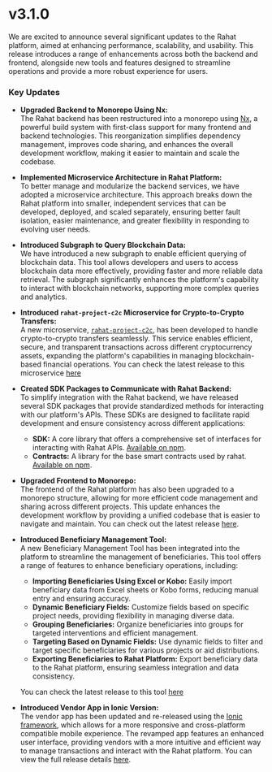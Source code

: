 # v3.1.0 

We are excited to announce several significant updates to the Rahat platform, aimed at enhancing performance, scalability, and usability. This release introduces a range of enhancements across both the backend and frontend, alongside new tools and features designed to streamline operations and provide a more robust experience for users.

### Key Updates

- **Upgraded Backend to Monorepo Using Nx:**  
  The Rahat backend has been restructured into a monorepo using [Nx](https://nx.dev/), a powerful build system with first-class support for many frontend and backend technologies. This reorganization simplifies dependency management, improves code sharing, and enhances the overall development workflow, making it easier to maintain and scale the codebase.

- **Implemented Microservice Architecture in Rahat Platform:**  
  To better manage and modularize the backend services, we have adopted a microservice architecture. This approach breaks down the Rahat platform into smaller, independent services that can be developed, deployed, and scaled separately, ensuring better fault isolation, easier maintenance, and greater flexibility in responding to evolving user needs.

- **Introduced Subgraph to Query Blockchain Data:**  
  We have introduced a new subgraph to enable efficient querying of blockchain data. This tool allows developers and users to access blockchain data more effectively, providing faster and more reliable data retrieval. The subgraph significantly enhances the platform's capability to interact with blockchain networks, supporting more complex queries and analytics.

- **Introduced `rahat-project-c2c` Microservice for Crypto-to-Crypto Transfers:**  
  A new microservice, [`rahat-project-c2c`](https://github.com/rahataid/rahat-project-c2c/releases/tag/v1.0.0), has been developed to handle crypto-to-crypto transfers seamlessly. This service enables efficient, secure, and transparent transactions across different cryptocurrency assets, expanding the platform's capabilities in managing blockchain-based financial operations. You can check the latest release to this microservice [here](https://github.com/rahataid/rahat-project-c2c/releases/tag/v1.0.0)

- **Created SDK Packages to Communicate with Rahat Backend:**  
  To simplify integration with the Rahat backend, we have released several SDK packages that provide standardized methods for interacting with our platform's APIs. These SDKs are designed to facilitate rapid development and ensure consistency across different applications:
  - **SDK:** A core library that offers a comprehensive set of interfaces for interacting with Rahat APIs. [Available on npm](https://www.npmjs.com/package/@rahataid/sdk).
  - **Contracts:** A library for the base smart contracts used by rahat. [Available on npm](https://www.npmjs.com/package/@rahataid/contracts).

- **Upgraded Frontend to Monorepo:**  
  The frontend of the Rahat platform has also been upgraded to a monorepo structure, allowing for more efficient code management and sharing across different projects. This update enhances the development workflow by providing a unified codebase that is easier to navigate and maintain. You can check out the latest release [here](https://github.com/rahataid/rahat-ui/releases/tag/v3.1.0).

- **Introduced Beneficiary Management Tool:**  
  A new Beneficiary Management Tool has been integrated into the platform to streamline the management of beneficiaries. This tool offers a range of features to enhance beneficiary operations, including:
  - **Importing Beneficiaries Using Excel or Kobo:** Easily import beneficiary data from Excel sheets or Kobo forms, reducing manual entry and ensuring accuracy.
  - **Dynamic Beneficiary Fields:** Customize fields based on specific project needs, providing flexibility in managing diverse data.
  - **Grouping Beneficiaries:** Organize beneficiaries into groups for targeted interventions and efficient management.
  - **Targeting Based on Dynamic Fields:** Use dynamic fields to filter and target specific beneficiaries for various projects or aid distributions.
  - **Exporting Beneficiaries to Rahat Platform:** Export beneficiary data to the Rahat platform, ensuring seamless integration and data consistency.
  
  You can check the latest release to this tool [here](https://github.com/rahataid/rahat-beneficiary-mgmt/releases/tag/v1.1.0)

- **Introduced Vendor App in Ionic Version:**  
  The vendor app has been updated and re-released using the [Ionic framework](https://ionicframework.com/), which allows for a more responsive and cross-platform compatible mobile experience. The revamped app features an enhanced user interface, providing vendors with a more intuitive and efficient way to manage transactions and interact with the Rahat platform. You can view the full release details [here](https://github.com/rahataid/rahat-cva-vendor-app/releases/tag/v3.1.0).

